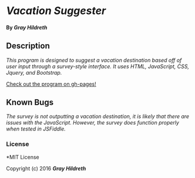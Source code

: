 # _Vacation Suggester_

#### By _**Gray Hildreth**_

## Description

_This program is designed to suggest a vacation destination based off of user input through a survey-style interface.  It uses HTML, JavaScript, CSS, Jquery, and Bootstrap._

[Check out the program on gh-pages!](http://grayhildreth.github.io/code-review2)

## Known Bugs

_The survey is not outputting a vacation destination, it is likely that there are issues with the JavaScript.  However, the survey does function properly when tested in JSFiddle._

### License

*MIT License

Copyright (c) 2016 **_Gray Hildreth_**

